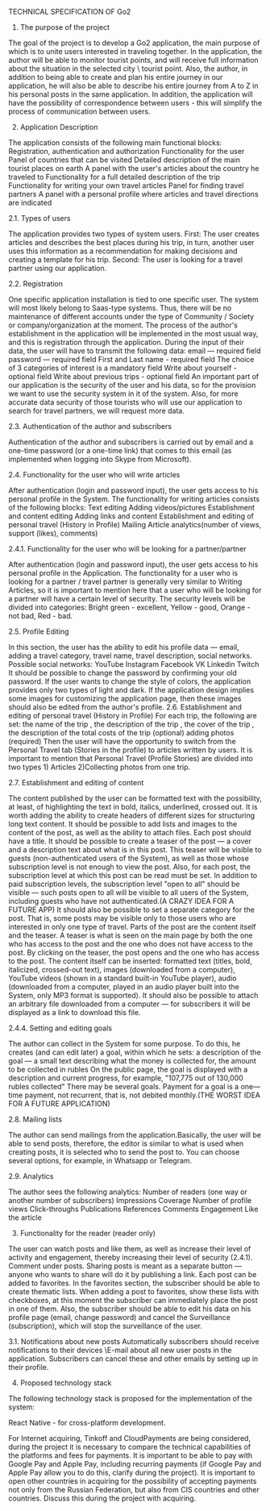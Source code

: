 TECHNICAL SPECIFICATION OF Go2

1. The purpose of the project

The goal of the project is to develop a Go2 application, the main purpose of which is to unite users interested in traveling together. In the application, the author will be able to monitor tourist points, and will receive full information about the situation in the selected city \ tourist point. Also, the author, in addition to being able to create and plan his entire journey in our application, he will also be able to describe his entire journey from A to Z in his personal posts in the same application. In addition, the application will have the possibility of correspondence between users - this will simplify the process of communication between users.

2. Application Description

The application consists of the following main functional blocks:
Registration, authentication and authorization
Functionality for the user 
Panel of countries that can be visited
Detailed description of the main tourist places on earth
A panel with the user's articles about the country he traveled to
Functionality for a full detailed description of the trip
Functionality for writing your own travel articles
Panel for finding travel partners
A panel with a personal profile where articles and travel directions are indicated


2.1. Types of users

The application provides two types of system users. 
First: The user creates articles and describes the best places during his trip, in turn, another user uses this information as a recommendation for making decisions and creating a template for his trip.
Second: The user is looking for a travel partner using our application.

2.2. Registration

One specific application installation is tied to one specific user. The system will most likely belong to Saas-type systems.
Thus, there will be no maintenance of different accounts under the type of Community / Society or company/organization at the moment.
The process of the author's establishment in the application will be implemented in the most usual way, and this is registration through the application. During the input of their data, the user will have to transmit the following data:
email — required field
password — required field
First and Last name - required field
The choice of 3 categories of interest is a mandatory field
Write about yourself - optional field
Write about previous trips - optional field
An important part of our application is the security of the user and his data, so for the provision we want to use the security system in it of the system. Also, for more accurate data security of those tourists who will use our application to search for travel partners, we will request more data. 

2.3. Authentication of the author and subscribers

Authentication of the author and subscribers is carried out by email and a one-time password (or a one-time link) that comes to this email (as implemented when logging into Skype from Microsoft).

2.4. Functionality for the user who will write articles

After authentication (login and password input), the user gets access to his personal profile in the System. The functionality for writing articles consists of the following blocks:
Text editing
Adding videos/pictures 
Establishment and content editing
Adding links and content
Establishment and editing of personal travel (History in Profile)
Mailing
Article analytics(number of views, support (likes), comments)

2.4.1. Functionality for the user who will be looking for a partner/partner

After authentication (login and password input), the user gets access to his personal profile in the Application. The functionality for a user who is looking for a partner / travel partner is generally very similar to Writing Articles, so it is important to mention here that a user who will be looking for a partner will have a certain level of security. 
The security levels will be divided into categories: Bright green - excellent, Yellow - good, Orange - not bad, Red - bad.

 

2.5. Profile Editing

In this section, the user has the ability to edit his profile data — email, adding a travel category, travel name, travel description, social networks. Possible social networks:
YouTube
Instagram
Facebook
VK
Linkedin
Twitch
It should be possible to change the password by confirming your old password.
If the user wants to change the style of colors, the application provides only two types of light and dark. 
If the application design implies some images for customizing the application page, then these images should also be edited from the author's profile.
2.6. Establishment and editing of personal travel (History in Profile)
For each trip, the following are set:
the name of the trip
, the description of the trip
, the cover of the trip
, the description of the total costs of the trip (optional)
adding photos (required)
Then the user will have the opportunity to switch from the Personal Travel tab (Stories in the profile) to articles written by users. It is important to mention that Personal Travel (Profile Stories) are divided into two types 1) Articles 2)Collecting photos from one trip.

2.7. Establishment and editing of content

The content published by the user can be formatted text with the possibility, at least, of highlighting the text in bold, italics, underlined, crossed out. It is worth adding the ability to create headers of different sizes for structuring long text content.
It should be possible to add lists and images to the content of the post, as well as the ability to attach files.
Each post should have a title.
It should be possible to create a teaser of the post — a cover and a description text about what is in this post. This teaser will be visible to guests (non-authenticated users of the System), as well as those whose subscription level is not enough to view the post.
Also, for each post, the subscription level at which this post can be read must be set. In addition to paid subscription levels, the subscription level "open to all" should be visible — such posts open to all will be visible to all users of the System, including guests who have not authenticated.(A CRAZY IDEA FOR A FUTURE APP)
It should also be possible to set a separate category for the post. That is, some posts may be visible only to those users who are interested in only one type of travel.
Parts of the post are the content itself and the teaser. A teaser is what is seen on the main page by both the one who has access to the post and the one who does not have access to the post. By clicking on the teaser, the post opens and the one who has access to the post.
The content itself can be inserted: formatted text (titles, bold, italicized, crossed-out text), images (downloaded from a computer), YouTube videos (shown in a standard built-in YouTube player), audio (downloaded from a computer, played in an audio player built into the System, only MP3 format is supported). It should also be possible to attach an arbitrary file downloaded from a computer — for subscribers it will be displayed as a link to download this file.
 
2.4.4. Setting and editing goals

The author can collect in the System for some purpose. To do this, he creates (and can edit later) a goal, within which he sets:
a description of the goal — a small text describing what the money is collected
for, the amount to be collected in rubles
On the public page, the goal is displayed with a description and current progress, for example, "107,775 out of 130,000 rubles collected"
There may be several goals. Payment for a goal is a one—time payment, not recurrent, that is, not debited monthly.(THE WORST IDEA FOR A FUTURE 
APPLICATION)

2.8. Mailing lists

The author can send mailings from the application.Basically, the user will be able to send posts, therefore, the editor is similar to what is used when creating posts, it is selected who to send the post to. You can choose several options, for example, in Whatsapp or Telegram.

2.9. Analytics

The author sees the following analytics:
Number of readers (one way or another number of subscribers)
Impressions
Coverage
Number of profile views
Click-throughs
Publications
References
Comments
Engagement
Like the article
 
3. Functionality for the reader (reader only)

The user can watch posts and like them, as well as increase their level of activity and engagement, thereby increasing their level of security (2.4.1). Comment under posts. Sharing posts is meant as a separate button — anyone who wants to share will do it by publishing a link. 
Each post can be added to favorites. In the favorites section, the subscriber should be able to create thematic lists. When adding a post to favorites, show these lists with checkboxes, at this moment the subscriber can immediately place the post in one of them.
Also, the subscriber should be able to edit his data on his profile page (email, change password) and cancel the Surveillance (subscription), which will stop the surveillance of the user.

3.1. Notifications about new posts
Automatically subscribers should receive notifications to their devices \E-mail about all new user posts in the application. Subscribers can cancel these and other emails by setting up in their profile.
 
4. Proposed technology stack

The following technology stack is proposed for the implementation of the system:

React Native - for cross-platform development.

For Internet acquiring, Tinkoff and CloudPayments are being considered, during the project it is necessary to compare the technical capabilities of the platforms and fees for payments. It is important to be able to pay with Google Pay and Apple Pay, including recurring payments (if Google Pay and Apple Pay allow you to do this, clarify during the project). It is important to open other countries in acquiring for the possibility of accepting payments not only from the Russian Federation, but also from CIS countries and other countries. Discuss this during the project with acquiring.
